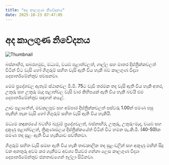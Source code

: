```yaml
---
title: "අද කාලගුණ නිවේදනය"
date: 2025-10-23 07:47:05
---
```


# අද කාලගුණ නිවේදනය

![Thumbnail](https://helakuru.sgp1.cdn.digitaloceanspaces.com/esana/images/lib/weather-thumb-new-1[1].jpg)

බස්නාහිර, සබරගමුව, මධ්‍යම, වයඹ පළාත්වලත්, ගාල්ල සහ මාතර දිස්ත්‍රික්කවලත් විටින් විට වැසි හෝ ගිගුරුම් සහිත වැසි ඇති විය හැකි බව කාලගුණ විද්‍යා දෙපාර්තමේන්තුව පවසනවා.

මෙම ප්‍රදේශවල ඇතැම් ස්ථානවල මි.මී. 75ට වැඩි තරමක තද වැසි ඇති විය හැකි අතර, උතුරු සහ උතුරු මැද පළාත්වල වැසි වාර කිහිපයක් ඇති විය හැකි බවයි එම දෙපාර්තමේන්තුව සඳහන් කළේ.

ඌව පළාතේත්, මඩකලපුව සහ අම්පාර දිස්ත්‍රික්කවලත් පස්වරු 1.00න් පමණ පසු තැනින් තැන වැසි හෝ ගිගුරුම් සහිත වැසි ඇති විය හැකියි.

මධ්‍යම කඳුකරයේ බටහිර බෑවුම් ප්‍රදේශවලත්, බස්නාහිර, උතුරු, උතුරු-මැද, වයඹ සහ දකුණු පළාත්වලත්, ත්‍රිකුණාමලය දිස්ත්‍රික්කයේත් විටින් විට හමන පැ.කි.මී. (40-50)ක පමණ තද සුළං ඇති විය හැකියාව පවතිනවා.

ගිගුරුම් සහිත වැසි සමඟ ඇති විය හැකි තාවකාලික තද සුළංවලින් සහ අකුණු මඟින් සිදු වන අනතුරු අවම කර ගැනීමට අවශ්‍ය පියවර ගන්නා ලෙස කාලගුණ විද්‍යා දෙපාර්තමේන්තුව ජනතාවගෙන් ඉල්ලා සිටිනවා.

